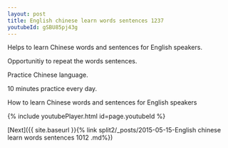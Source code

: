 ```yaml
---
layout: post
title: English chinese learn words sentences 1237 
youtubeId: gSBU85pj43g
---
```

 
 
Helps to learn Chinese words and sentences for English speakers.

Opportunitiy to repeat the words sentences. 

Practice Chinese language. 
 
10 minutes practice every day. 
 
How to learn Chinese words and sentences for English speakers 
 
{% include youtubePlayer.html id=page.youtubeId %}
 
 
[Next]({{ site.baseurl }}{% link  split2/_posts/2015-05-15-English chinese learn words sentences 1012 .md%})
 
